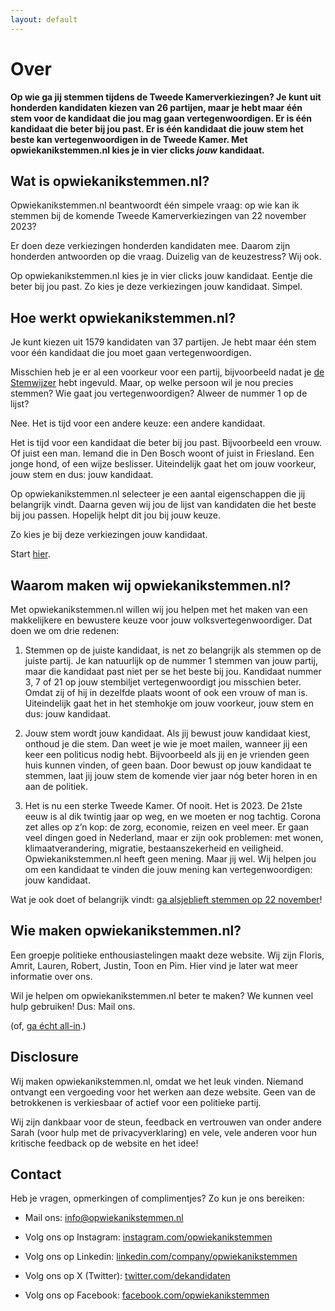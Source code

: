 ```yaml
---
layout: default
---
```


# Over

**Op wie ga jij stemmen tijdens de Tweede Kamerverkiezingen? Je kunt uit honderden kandidaten kiezen van 26 partijen, maar je hebt maar één stem voor de kandidaat die jou mag gaan vertegenwoordigen. Er is één kandidaat die beter bij jou past. Er is één kandidaat die jouw stem het beste kan vertegenwoordigen in de Tweede Kamer. Met opwiekanikstemmen.nl kies je in vier clicks _jouw_ kandidaat.**

## Wat is opwiekanikstemmen.nl?

Opwiekanikstemmen.nl beantwoordt één simpele vraag: op wie kan ik stemmen bij de komende Tweede Kamerverkiezingen van 22 november 2023?

Er doen deze verkiezingen honderden kandidaten mee. Daarom zijn honderden antwoorden op die vraag. Duizelig van de keuzestress? Wij ook.

Op opwiekanikstemmen.nl kies je in vier clicks jouw kandidaat. Eentje die beter bij jou past. Zo kies je deze verkiezingen jouw kandidaat. Simpel.

## Hoe werkt opwiekanikstemmen.nl?

Je kunt kiezen uit 1579 kandidaten van 37 partijen. Je hebt maar één stem voor één kandidaat die jou moet gaan vertegenwoordigen.

Misschien heb je er al een voorkeur voor een partij, bijvoorbeeld nadat je [de Stemwijzer](https://stemwijzer.nl/) hebt ingevuld. Maar, op welke persoon wil je nou precies stemmen? Wie gaat jou vertegenwoordigen? Alweer de nummer 1 op de lijst?

Nee. Het is tijd voor een andere keuze: een andere kandidaat.

Het is tijd voor een kandidaat die beter bij jou past. Bijvoorbeeld een vrouw. Of juist een man. Iemand die in Den Bosch woont of juist in Friesland. Een jonge hond, of een wijze beslisser. Uiteindelijk gaat het om jouw voorkeur, jouw stem en dus: jouw kandidaat.

Op opwiekanikstemmen.nl selecteer je een aantal eigenschappen die jij belangrijk vindt. Daarna geven wij jou de lijst van kandidaten die het beste bij jou passen. Hopelijk helpt dit jou bij jouw keuze.

Zo kies je bij deze verkiezingen jouw kandidaat.

Start [hier](https://tweedekamer2023.opwiekanikstemmen.nl/).

## Waarom maken wij opwiekanikstemmen.nl?

Met opwiekanikstemmen.nl willen wij jou helpen met het maken van een makkelijkere en bewustere keuze voor jouw volksvertegenwoordiger. Dat doen we om drie redenen:

1. Stemmen op de juiste kandidaat, is net zo belangrijk als stemmen op de juiste partij. Je kan natuurlijk op de nummer 1 stemmen van jouw partij, maar die kandidaat past niet per se het beste bij jou. Kandidaat nummer 3, 7 of 21 op jouw stembiljet vertegenwoordigt jou misschien beter. Omdat zij of hij in dezelfde plaats woont of ook een vrouw of man is. Uiteindelijk gaat het in het stemhokje om jouw voorkeur, jouw stem en dus: jouw kandidaat.
    
2. Jouw stem wordt jouw kandidaat. Als jij bewust jouw kandidaat kiest, onthoud je die stem. Dan weet je wie je moet mailen, wanneer jij een keer een politicus nodig hebt. Bijvoorbeeld als jij en je vrienden geen huis kunnen vinden, of geen baan. Door bewust op jouw kandidaat te stemmen, laat jij jouw stem de komende vier jaar nóg beter horen in en aan de politiek.
    
3. Het is nu een sterke Tweede Kamer. Of nooit. Het is 2023. De 21ste eeuw is al dik twintig jaar op weg, en we moeten er nog tachtig. Corona zet alles op z’n kop: de zorg, economie, reizen en veel meer. Er gaan veel dingen goed in Nederland, maar er zijn ook problemen: met wonen, klimaatverandering, migratie, bestaanszekerheid en veiligheid. Opwiekanikstemmen.nl heeft geen mening. Maar jij wel. Wij helpen jou om een kandidaat te vinden die jouw mening kan vertegenwoordigen: jouw kandidaat.
    

Wat je ook doet of belangrijk vindt: [ga alsjeblieft stemmen op 22 november](https://www.rijksoverheid.nl/onderwerpen/verkiezingen/verkiezing-tweede-kamer-2021)!

## Wie maken opwiekanikstemmen.nl?

Een groepje politieke enthousiastelingen maakt deze website. Wij zijn Floris, Amrit, Lauren, Robert, Justin, Toon en Pim. Hier vind je later wat meer informatie over ons.

Wil je helpen om opwiekanikstemmen.nl beter te maken? We kunnen veel hulp gebruiken! Dus: Mail ons.

(of, [ga écht all-in](https://www.werkenvoornederland.nl/).)

## Disclosure

Wij maken opwiekanikstemmen.nl, omdat we het leuk vinden. Niemand ontvangt een vergoeding voor het werken aan deze website. Geen van de betrokkenen is verkiesbaar of actief voor een politieke partij.

Wij zijn dankbaar voor de steun, feedback en vertrouwen van onder andere Sarah (voor hulp met de privacyverklaring) en vele, vele anderen voor hun kritische feedback op de website en het idee!

## Contact

Heb je vragen, opmerkingen of complimentjes? Zo kun je ons bereiken:

- Mail ons: info@opwiekanikstemmen.nl
    
- Volg ons op Instagram: [instagram.com/opwiekanikstemmen](https://www.instagram.com/opwiekanikstemmen/)
    
- Volg ons op Linkedin: [linkedin.com/company/opwiekanikstemmen](https://linkedin.com/company/opwiekanikstemmen)

- Volg ons op X (Twitter): [twitter.com/dekandidaten](https://twitter.com/dekandidaten)
    
- Volg ons op Facebook: [facebook.com/opwiekanikstemmen](https://facebook.com/opwiekanikstemmen)